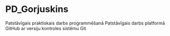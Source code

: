 # PD_Gorjuskins
Patstāvīgais praktiskais darbs programmēšanā
Patstāvīgais darbs platformā GitHub ar versiju kontroles sistēmu Git

